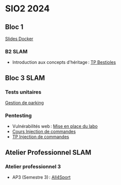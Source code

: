 # SIO2 2024

## Bloc 1

[Slides Docker](b1/docker.pdf)

### B2 SLAM

- Introduction aux concepts d'héritage : [TP Bestioles](https://github.com/rose-line/sio2024-tp-bestioles)

## Bloc 3 SLAM

### Tests unitaires

[Gestion de parking](cs/parking.md)

### Pentesting

- Vulnérabilités web : [Mise en place du labo](cs/labo.md)
- [Cours Injection de commandes](cs/injection_de_commandes.pdf)
- [TP Injection de commandes](cs/tp_injection_commandes.md)

## Atelier Professionnel SLAM

### Atelier professionnel 3

- AP3 (Semestre 3) : [All4Sport](ap3/README.md)
